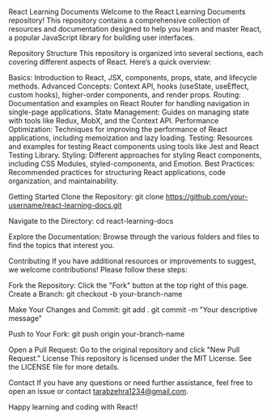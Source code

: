 React Learning Documents
Welcome to the React Learning Documents repository! This repository contains a comprehensive collection of resources and documentation designed to help you learn and master React, a popular JavaScript library for building user interfaces.

Repository Structure
This repository is organized into several sections, each covering different aspects of React. Here’s a quick overview:

Basics: Introduction to React, JSX, components, props, state, and lifecycle methods.
Advanced Concepts: Context API, hooks (useState, useEffect, custom hooks), higher-order components, and render props.
Routing: Documentation and examples on React Router for handling navigation in single-page applications.
State Management: Guides on managing state with tools like Redux, MobX, and the Context API.
Performance Optimization: Techniques for improving the performance of React applications, including memoization and lazy loading.
Testing: Resources and examples for testing React components using tools like Jest and React Testing Library.
Styling: Different approaches for styling React components, including CSS Modules, styled-components, and Emotion.
Best Practices: Recommended practices for structuring React applications, code organization, and maintainability.


Getting Started
Clone the Repository:
git clone https://github.com/your-username/react-learning-docs.git

Navigate to the Directory:
cd react-learning-docs

Explore the Documentation: Browse through the various folders and files to find the topics that interest you.

Contributing
If you have additional resources or improvements to suggest, we welcome contributions! Please follow these steps:

Fork the Repository: Click the "Fork" button at the top right of this page.
Create a Branch:
git checkout -b your-branch-name

Make Your Changes and Commit:
git add .
git commit -m "Your descriptive message"

Push to Your Fork:
git push origin your-branch-name


Open a Pull Request: Go to the original repository and click "New Pull Request."
License
This repository is licensed under the MIT License. See the LICENSE file for more details.

Contact
If you have any questions or need further assistance, feel free to open an issue or contact tarabzehra1234@gmail.com.

Happy learning and coding with React!
